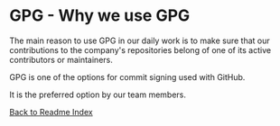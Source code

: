 # GPG - Why we use GPG

The main reason to use GPG in our daily work is to make sure that our contributions to the company's repositories belong of one of its active contributors or maintainers.

GPG is one of the options for commit signing used with GitHub.

It is the preferred option by our team members.

[Back to Readme Index](https://github.com/Nautilus-Cyberneering/GPG-Bootcamp/blob/main/README.md)